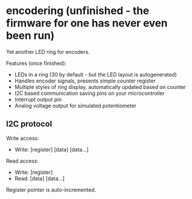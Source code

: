 encodering (unfinished - the firmware for one has never even been run)
======================================================================

Yet another LED ring for encoders.

Features (once finished):

- LEDs in a ring (30 by default - but the LED layout is autogenerated)
- Handles encoder signals, presents simple counter register
- Multiple styles of ring display, automatically updated based on counter
- I2C based communication saving pins on your microcontroller
- Interrupt output pin
- Analog voltage output for simulated potentiometer

I2C protocol
------------

Write access:

- Write: [register] [data] [data...]

Read access:

- Write: [register]
- Read: [data] [data...]

Register pointer is auto-incremented.
